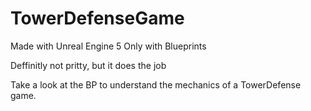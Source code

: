 # TowerDefenseGame

Made with Unreal Engine 5
Only with Blueprints

Deffinitly not pritty, but it does the job

Take a look at the BP to understand the mechanics of a TowerDefense game.
